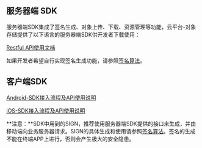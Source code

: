 ## 服务器端 SDK

服务器端SDK集成了签名生成、对象上传、下载、资源管理等功能，云平台-对象存储提供了以下语言的服务器端SDK供开发者下载使用：

[Restful API使用文档](/doc/product/227/API%20概览)

如果开发者希望自行实现签名生成功能，请参照[签名算法](/doc/product/227/签名算法)。

## 客户端SDK

[Android-SDK接入流程及API使用说明](/doc/product/227/Android%20SDK)

[iOS-SDK接入流程及API使用说明](/doc/product/227/iOS%20SDK)

**注意：**SDK中用到的SIGN，推荐使用服务器端SDK提供的接口来生成，并由移动端向业务服务器请求。SIGN的具体生成和使用请参照[签名算法](/doc/product/227/%E7%AD%BE%E5%90%8D%E7%AE%97%E6%B3%95)。签名的生成不能在终端APP上进行，否则会产生极大的安全隐患。